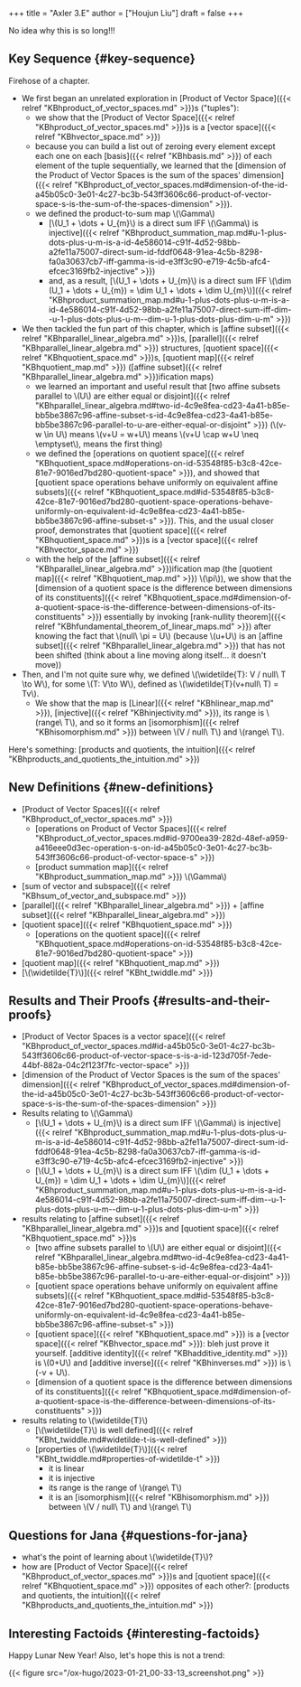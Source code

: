 +++
title = "Axler 3.E"
author = ["Houjun Liu"]
draft = false
+++

No idea why this is so long!!!


## Key Sequence {#key-sequence}

Firehose of a chapter.

-   We first began an unrelated exploration in [Product of Vector Space]({{< relref "KBhproduct_of_vector_spaces.md" >}})s ("tuples"):
    -   we show that the [Product of Vector Space]({{< relref "KBhproduct_of_vector_spaces.md" >}})s is a [vector space]({{< relref "KBhvector_space.md" >}})
    -   because you can build a list out of zeroing every element except each one on each [basis]({{< relref "KBhbasis.md" >}}) of each element of the tuple sequentially, we learned that the [dimension of the Product of Vector Spaces is the sum of the spaces' dimension]({{< relref "KBhproduct_of_vector_spaces.md#dimension-of-the-id-a45b05c0-3e01-4c27-bc3b-543ff3606c66-product-of-vector-space-s-is-the-sum-of-the-spaces-dimension" >}}).
    -   we defined the product-to-sum map \\(\Gamma\\)
        -   [\\(U\_1 + \dots + U\_{m}\\) is a direct sum IFF \\(\Gamma\\) is injective]({{< relref "KBhproduct_summation_map.md#u-1-plus-dots-plus-u-m-is-a-id-4e586014-c91f-4d52-98bb-a2fe11a75007-direct-sum-id-fddf0648-91ea-4c5b-8298-fa0a30637cb7-iff-gamma-is-id-e3ff3c90-e719-4c5b-afc4-efcec3169fb2-injective" >}})
        -   and, as a result, [\\(U\_1 + \dots + U\_{m}\\) is a direct sum IFF \\(\dim (U\_1 + \dots + U\_{m}) = \dim U\_1 + \dots + \dim U\_{m}\\)]({{< relref "KBhproduct_summation_map.md#u-1-plus-dots-plus-u-m-is-a-id-4e586014-c91f-4d52-98bb-a2fe11a75007-direct-sum-iff-dim--u-1-plus-dots-plus-u-m--dim-u-1-plus-dots-plus-dim-u-m" >}})
-   We then tackled the fun part of this chapter, which is [affine subset]({{< relref "KBhparallel_linear_algebra.md" >}})s, [parallel]({{< relref "KBhparallel_linear_algebra.md" >}}) structures, [quotient space]({{< relref "KBhquotient_space.md" >}})s, [quotient map]({{< relref "KBhquotient_map.md" >}}) ([affine subset]({{< relref "KBhparallel_linear_algebra.md" >}})ification maps)
    -   we learned an important and useful result that [two affine subsets parallel to \\(U\\) are either equal or disjoint]({{< relref "KBhparallel_linear_algebra.md#two-id-4c9e8fea-cd23-4a41-b85e-bb5be3867c96-affine-subset-s-id-4c9e8fea-cd23-4a41-b85e-bb5be3867c96-parallel-to-u-are-either-equal-or-disjoint" >}}) (\\(v-w \in U\\) means \\(v+U = w+U\\) means \\(v+U \cap w+U \neq \emptyset\\), means the first thing)
    -   we defined the [operations on quotient space]({{< relref "KBhquotient_space.md#operations-on-id-53548f85-b3c8-42ce-81e7-9016ed7bd280-quotient-space" >}}), and showed that [quotient space operations behave uniformly on equivalent affine subsets]({{< relref "KBhquotient_space.md#id-53548f85-b3c8-42ce-81e7-9016ed7bd280-quotient-space-operations-behave-uniformly-on-equivalent-id-4c9e8fea-cd23-4a41-b85e-bb5be3867c96-affine-subset-s" >}}). This, and the usual closer proof, demonstrates that [quotient space]({{< relref "KBhquotient_space.md" >}})s is a [vector space]({{< relref "KBhvector_space.md" >}})
    -   with the help of the [affine subset]({{< relref "KBhparallel_linear_algebra.md" >}})ification map (the [quotient map]({{< relref "KBhquotient_map.md" >}}) \\(\pi\\)), we show that the [dimension of a quotient space is the difference between dimensions of its constituents]({{< relref "KBhquotient_space.md#dimension-of-a-quotient-space-is-the-difference-between-dimensions-of-its-constituents" >}}) essentially by invoking [rank-nullity theorem]({{< relref "KBhfundamental_theorem_of_linear_maps.md" >}}) after knowing the fact that \\(null\ \pi = U\\) (because \\(u+U\\) is an [affine subset]({{< relref "KBhparallel_linear_algebra.md" >}}) that has not been shifted (think about a line moving along itself... it doesn't move))
-   Then, and I'm not quite sure why, we defined \\(\widetilde{T}: V / null\ T \to W\\), for some \\(T: V\to W\\), defined as \\(\widetilde{T}(v+null\ T) = Tv\\).
    -   We show that the map is [Linear]({{< relref "KBhlinear_map.md" >}}), [injective]({{< relref "KBhinjectivity.md" >}}), its range is \\(range\ T\\), and so it forms an [isomorphism]({{< relref "KBhisomorphism.md" >}}) between \\(V / null\ T\\) and \\(range\ T\\).

Here's something: [products and quotients, the intuition]({{< relref "KBhproducts_and_quotients_the_intuition.md" >}})


## New Definitions {#new-definitions}

-   [Product of Vector Spaces]({{< relref "KBhproduct_of_vector_spaces.md" >}})
    -   [operations on Product of Vector Spaces]({{< relref "KBhproduct_of_vector_spaces.md#id-9700ea39-282d-48ef-a959-a416eee0d3ec-operation-s-on-id-a45b05c0-3e01-4c27-bc3b-543ff3606c66-product-of-vector-space-s" >}})
    -   [product summation map]({{< relref "KBhproduct_summation_map.md" >}}) \\(\Gamma\\)
-   [sum of vector and subspace]({{< relref "KBhsum_of_vector_and_subspace.md" >}})
-   [parallel]({{< relref "KBhparallel_linear_algebra.md" >}}) + [affine subset]({{< relref "KBhparallel_linear_algebra.md" >}})
-   [quotient space]({{< relref "KBhquotient_space.md" >}})
    -   [operations on the quotient space]({{< relref "KBhquotient_space.md#operations-on-id-53548f85-b3c8-42ce-81e7-9016ed7bd280-quotient-space" >}})
-   [quotient map]({{< relref "KBhquotient_map.md" >}})
-   [\\(\widetilde{T}\\)]({{< relref "KBht_twiddle.md" >}})


## Results and Their Proofs {#results-and-their-proofs}

-   [Product of Vector Spaces is a vector space]({{< relref "KBhproduct_of_vector_spaces.md#id-a45b05c0-3e01-4c27-bc3b-543ff3606c66-product-of-vector-space-s-is-a-id-123d705f-7ede-44bf-882a-04c2f123f7fc-vector-space" >}})
-   [dimension of the Product of Vector Spaces is the sum of the spaces' dimension]({{< relref "KBhproduct_of_vector_spaces.md#dimension-of-the-id-a45b05c0-3e01-4c27-bc3b-543ff3606c66-product-of-vector-space-s-is-the-sum-of-the-spaces-dimension" >}})
-   Results relating to \\(\Gamma\\)
    -   [\\(U\_1 + \dots + U\_{m}\\) is a direct sum IFF \\(\Gamma\\) is injective]({{< relref "KBhproduct_summation_map.md#u-1-plus-dots-plus-u-m-is-a-id-4e586014-c91f-4d52-98bb-a2fe11a75007-direct-sum-id-fddf0648-91ea-4c5b-8298-fa0a30637cb7-iff-gamma-is-id-e3ff3c90-e719-4c5b-afc4-efcec3169fb2-injective" >}})
    -   [\\(U\_1 + \dots + U\_{m}\\) is a direct sum IFF \\(\dim (U\_1 + \dots + U\_{m}) = \dim U\_1 + \dots + \dim U\_{m}\\)]({{< relref "KBhproduct_summation_map.md#u-1-plus-dots-plus-u-m-is-a-id-4e586014-c91f-4d52-98bb-a2fe11a75007-direct-sum-iff-dim--u-1-plus-dots-plus-u-m--dim-u-1-plus-dots-plus-dim-u-m" >}})
-   results relating to [affine subset]({{< relref "KBhparallel_linear_algebra.md" >}})s and [quotient space]({{< relref "KBhquotient_space.md" >}})s
    -   [two affine subsets parallel to \\(U\\) are either equal or disjoint]({{< relref "KBhparallel_linear_algebra.md#two-id-4c9e8fea-cd23-4a41-b85e-bb5be3867c96-affine-subset-s-id-4c9e8fea-cd23-4a41-b85e-bb5be3867c96-parallel-to-u-are-either-equal-or-disjoint" >}})
    -   [quotient space operations behave uniformly on equivalent affine subsets]({{< relref "KBhquotient_space.md#id-53548f85-b3c8-42ce-81e7-9016ed7bd280-quotient-space-operations-behave-uniformly-on-equivalent-id-4c9e8fea-cd23-4a41-b85e-bb5be3867c96-affine-subset-s" >}})
    -   [quotient space]({{< relref "KBhquotient_space.md" >}}) is a [vector space]({{< relref "KBhvector_space.md" >}}): bleh just prove it yourself. [additive identity]({{< relref "KBhadditive_identity.md" >}}) is \\(0+U\\) and [additive inverse]({{< relref "KBhinverses.md" >}}) is \\(-v + U\\).
    -   [dimension of a quotient space is the difference between dimensions of its constituents]({{< relref "KBhquotient_space.md#dimension-of-a-quotient-space-is-the-difference-between-dimensions-of-its-constituents" >}})
-   results relating to \\(\widetilde{T}\\)
    -   [\\(\widetilde{T}\\) is well defined]({{< relref "KBht_twiddle.md#widetilde-t-is-well-defined" >}})
    -   [properties of \\(\widetilde{T}\\)]({{< relref "KBht_twiddle.md#properties-of-widetilde-t" >}})
        -   it is linear
        -   it is injective
        -   its range is the range of \\(range\ T\\)
        -   it is an [isomorphism]({{< relref "KBhisomorphism.md" >}}) between \\(V / null\ T\\) and \\(range\ T\\)


## Questions for Jana {#questions-for-jana}

-   what's the point of learning about \\(\widetilde{T}\\)?
-   how are [Product of Vector Space]({{< relref "KBhproduct_of_vector_spaces.md" >}})s and [quotient space]({{< relref "KBhquotient_space.md" >}}) opposites of each other?: [products and quotients, the intuition]({{< relref "KBhproducts_and_quotients_the_intuition.md" >}})


## Interesting Factoids {#interesting-factoids}

Happy Lunar New Year! Also, let's hope this is not a trend:

{{< figure src="/ox-hugo/2023-01-21_00-33-13_screenshot.png" >}}